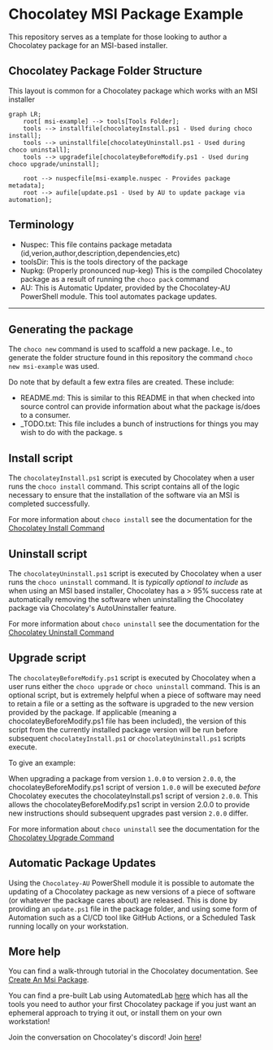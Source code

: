 # Chocolatey MSI Package Example

This repository serves as a template for those looking to author a Chocolatey package for an MSI-based installer.

## Chocolatey Package Folder Structure

This layout is common for a Chocolatey package which works with an MSI installer

```mermaid
graph LR;
    root[ msi-example] --> tools[Tools Folder];
    tools --> installfile[chocolateyInstall.ps1 - Used during choco install];
    tools --> uninstallfile[chocolateyUninstall.ps1 - Used during choco uninstall];
    tools --> upgradefile[chocolateyBeforeModify.ps1 - Used during choco upgrade/uninstall];

    root --> nuspecfile[msi-example.nuspec - Provides package metadata];
    root --> aufile[update.ps1 - Used by AU to update package via automation];
```

## Terminology

- Nuspec: This file contains package metadata (id,verion,author,description,dependencies,etc)
- toolsDir: This is the tools directory of the package
- Nupkg: (Properly pronounced nup-keg) This is the compiled Chocolatey package as a result of running the `choco pack` command
- AU: This is Automatic Updater, provided by the Chocolatey-AU PowerShell module. This tool automates package updates.

---

## Generating the package

The `choco new` command is used to scaffold a new package. I.e., to generate the folder structure found in this repository the command `choco new msi-example` was used.

Do note that by default a few extra files are created. These include:

- README.md: This is similar to this README in that when checked into source control can provide information about what the package is/does to a consumer.
- _TODO.txt: This file includes a bunch of instructions for things you may wish to do with the package.
s
## Install script

The `chocolateyInstall.ps1` script is executed by Chocolatey when a user runs the `choco install` command. This script contains all of the logic necessary to ensure that the installation of the software via an MSI is completed successfully.

For more information about `choco install` see the documentation for the [Chocolatey Install Command](https://docs.chocolatey.org/en-us/choco/commands/install/)

## Uninstall script

The `chocolateyUninstall.ps1` script is executed by Chocolatey when a user runs the `choco uninstall` command. It is _typically optional to include_ as when using an MSI based installer, Chocolatey has a > 95% success rate at automatically removing the software when uninstalling the Chocolatey package via Chocolatey's AutoUninstaller feature.

For more information about `choco uninstall` see the documentation for the [Chocolatey Uninstall Command](https://docs.chocolatey.org/en-us/choco/commands/uninstall/)

## Upgrade script

The `chocolateyBeforeModify.ps1` script is executed by Chocolatey when a user runs either the `choco upgrade` or `choco uninstall` command. This is an optional script, but is extremely helpful when a piece of software may need to retain a file or a setting as the software is upgraded to the new version provided by the package. If applicable (meaning a chocolateyBeforeModify.ps1 file has been included), the version of this script from the currently installed package version will be run before subsequent `chocolateyInstall.ps1` or `chocolateyUninstall.ps1` scripts execute.

To give an example:

When upgrading a package from version `1.0.0` to version `2.0.0`, the chocolateyBeforeModify.ps1 script of version `1.0.0` will be executed _before_ Chocolatey executes the chocolateyInstall.ps1 script of version `2.0.0`. This allows the chocolateyBeforeModify.ps1 script in version 2.0.0 to provide new instructions should subsequent upgrades past version `2.0.0` differ.

For more information about `choco uninstall` see the documentation for the [Chocolatey Upgrade Command](https://docs.chocolatey.org/en-us/choco/commands/upgrade/)

## Automatic Package Updates

Using the `Chocolatey-AU` PowerShell module it is possible to automate the updating of a Chocolatey package as new versions of a piece of software (or whatever the package cares about) are released. This is done by providing an `update.ps1` file in the package folder, and using some form of Automation such as a CI/CD tool like GitHub Actions, or a Scheduled Task running locally on your workstation.

## More help

You can find a walk-through tutorial in the Chocolatey documentation. See [Create An Msi Package](https://docs.chocolatey.org/en-us/guides/create/create-msi-package/).

You can find a pre-built Lab using AutomatedLab [here](https://github.com/steviecoaster/ChocoLabs/tree/main/Labs/Chocolatey) which has all the tools you need to author your first Chocolatey package if you just want an ephemeral approach to trying it out, or install them on your own workstation!

Join the conversation on Chocolatey's discord! Join [here](https://ch0.co/community)!
